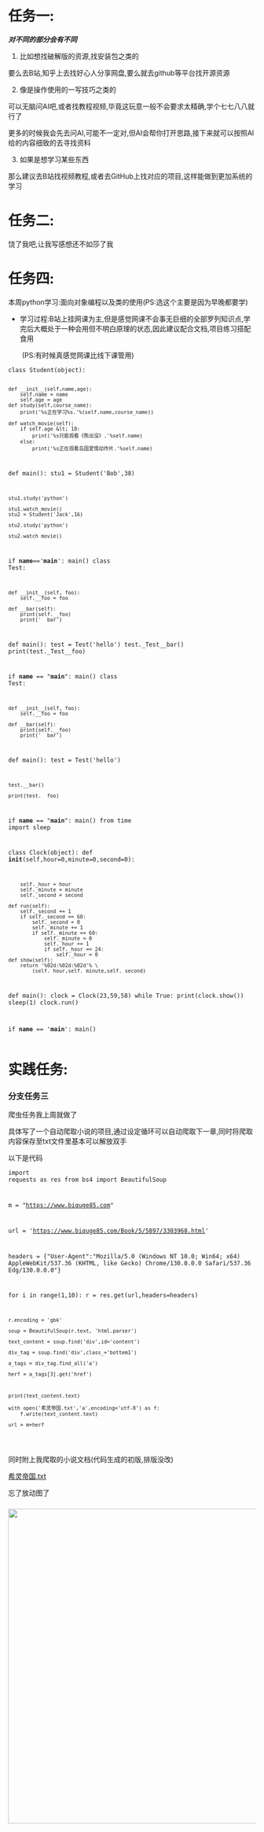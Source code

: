 <!doctype html><div class="lake-content" typography="classic"><h1 id="KLnaI"><span class="ne-text">任务一:</span></h1><p id="ub04037d1" class="ne-p"><strong><em><span class="ne-text">对不同的部分会有不同</span></em></strong></p><ol class="ne-ol"><li id="u7e3157f5" data-lake-index-type="0"><span class="ne-text">比如想找破解版的资源,找安装包之类的</span></li></ol><p id="ue378e09e" class="ne-p"><span class="ne-text">要么去B站,知乎上去找好心人分享网盘,要么就去github等平台找开源资源</span></p><ol start="2" class="ne-ol"><li id="u32a708ca" data-lake-index-type="0"><span class="ne-text">像是操作使用的一写技巧之类的</span></li></ol><p id="u25670b7a" class="ne-p"><span class="ne-text">可以无脑问AI吧,或者找教程视频,毕竟这玩意一般不会要求太精确,学个七七八八就行了</span></p><p id="u848ca9e7" class="ne-p"><span class="ne-text">更多的时候我会先去问AI,可能不一定对,但AI会帮你打开思路,接下来就可以按照AI给的内容细致的去寻找资料</span></p><ol start="3" class="ne-ol"><li id="u54750811" data-lake-index-type="0"><span class="ne-text">如果是想学习某些东西</span></li></ol><p id="u5e8cc9b2" class="ne-p"><span class="ne-text">那么建议去B站找视频教程,或者去GitHub上找对应的项目,这样能做到更加系统的学习</span></p><h1 id="XRKa2"><span class="ne-text">任务二:</span></h1><p id="u589fb132" class="ne-p"><span class="ne-text">饶了我吧,让我写感想还不如莎了我</span></p><h1 id="ZByl2"><span class="ne-text">任务四:</span></h1><p id="u2885b7aa" class="ne-p"><span class="ne-text">本周python学习:面向对象编程以及类的使用(PS:选这个主要是因为早晚都要学)</span></p><ul class="ne-ul"><li id="u4633658c" data-lake-index-type="0"><span class="ne-text">学习过程:B站上挂网课为主,但是感觉网课不会事无巨细的全部罗列知识点,学完后大概处于一种会用但不明白原理的状态,因此建议配合文档,项目练习搭配食用</span></li></ul><p id="u6530bd69" class="ne-p" style="text-indent: 2em"><span class="ne-text">(PS:有时候真感觉网课比线下课管用)</span></p><pre data-language="plain" id="Iouj7" class="ne-codeblock language-plain"><code>class Student(object):
    def __init__(self,name,age):
        self.name = name
        self.age = age
    def study(self,course_name):
        print('%s正在学习%s.'%(self.name,course_name))

    def watch_movie(self):
        if self.age &lt; 18:
            print('%s只能观看《熊出没》.'%self.name)
        else:
            print('%s正在观看岛国爱情动作片.'%self.name)


def main():
    stu1 = Student('Bob',38)

    stu1.study('python')

    stu1.watch_movie()
    stu2 = Student('Jack',16)

    stu2.study('python')

    stu2.watch_movie()


if __name__=='__main__':
    main()
class Test:

    def __init__(self, foo):
        self.__foo = foo

    def __bar(self):
        print(self.__foo)
        print('__bar')


def main():
    test = Test('hello')
    test._Test__bar()
    print(test._Test__foo)


if __name__ == &quot;__main__&quot;:
    main()
class Test:

    def __init__(self, foo):
        self.__foo = foo

    def __bar(self):
        print(self.__foo)
        print('__bar')


def main():
    test = Test('hello')
    
    test.__bar()
    
    print(test.__foo)


if __name__ == &quot;__main__&quot;:
    main()
from time import sleep

class Clock(object):
    def __init__(self,hour=0,minute=0,second=0):
        
        self._hour = hour
        self._minute = minute
        self._second = second

    def run(self):
        self._second += 1
        if self._second == 60:
            self._second = 0
            self._minute += 1
            if self._minute == 60:
                self._minute = 0
                self._hour += 1
                if self._hour == 24:
                    self._hour = 0
    def show(self):
        return '%02d:%02d:%02d'% \
            (self._hour,self._minute,self._second)
    

def main():
    clock = Clock(23,59,58)
    while True:
        print(clock.show())
        sleep(1)
        clock.run()


if __name__ == '__main__':
    main()
</code></pre><h1 id="nq2Tc"><span class="ne-text">实践任务:</span></h1><h3 id="RgllE"><span class="ne-text">分支任务三</span></h3><p id="uc9bb0be4" class="ne-p"><span class="ne-text">爬虫任务我上周就做了</span></p><p id="u838b046b" class="ne-p"><span class="ne-text">具体写了一个自动爬取小说的项目,通过设定循环可以自动爬取下一章,同时将爬取内容保存至txt文件里基本可以解放双手</span></p><p id="u67b00b5b" class="ne-p"><span class="ne-text">以下是代码</span></p><pre data-language="plain" id="UOSG9" class="ne-codeblock language-plain"><code>import requests as res
from bs4 import BeautifulSoup

m = &quot;https://www.biquge85.com&quot;

url = 'https://www.biquge85.com/Book/5/5897/3303968.html'

headers = {&quot;User-Agent&quot;:&quot;Mozilla/5.0 (Windows NT 10.0; Win64; x64) AppleWebKit/537.36 (KHTML, like Gecko) Chrome/130.0.0.0 Safari/537.36 Edg/130.0.0.0&quot;}

for i in range(1,10):
    r = res.get(url,headers=headers)

    r.encoding = 'gbk'

    soup = BeautifulSoup(r.text, 'html.parser')

    text_content = soup.find('div',id='content')

    div_tag = soup.find('div',class_='bottem1')

    a_tags = div_tag.find_all('a')

    herf = a_tags[3].get('href')



    print(text_content.text)

    with open('希灵帝国.txt','a',encoding='utf-8') as f:
        f.write(text_content.text)

    url = m+herf




</code></pre><p id="u959aa7de" class="ne-p"><span class="ne-text">同时附上我爬取的小说文档(代码生成的初版,排版没改)</span></p><div id="jdQAI" class="ne-localdoc"><a href="https://nova.yuque.com/attachments/yuque/0/2024/txt/48424866/1732285564860-50c0c25a-4b7c-416d-ac7d-40427f931520.txt">希灵帝国.txt</a></div><p id="u0d5842c5" class="ne-p"><span class="ne-text">忘了放动图了</span></p><h3 id="lrw2d"><img src="https://cdn.nlark.com/yuque/0/2024/gif/48424866/1730796464046-a717e9d1-12d9-47f8-9b12-905e9ae62447.gif" width="640" id="u40998cb6" class="ne-image"></h3><p id="u3b07f698" class="ne-p"><span class="ne-text"></span></p></div>